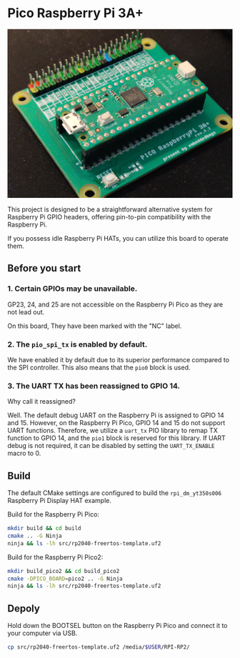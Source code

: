 # Pico Raspberry Pi 3A+

![pico](./assets/pico_raspberrypi_3a_plus.jpg)

This project is designed to be a straightforward alternative system for Raspberry Pi GPIO headers, offering pin-to-pin compatibility with the Raspberry Pi.

If you possess idle Raspberry Pi HATs, you can utilize this board to operate them.

## Before you start

### 1. Certain GPIOs may be unavailable.

GP23, 24, and 25 are not accessible on the Raspberry Pi Pico as they are not lead out.

On this board, They have been marked with the "NC" label.

### 2. The `pio_spi_tx` is enabled by default.

We have enabled it by default due to its superior performance compared to the SPI controller. This also means that the `pio0` block is used.

### 3. The UART TX has been reassigned to GPIO 14.

Why call it reassigned?

Well. The default debug UART on the Raspberry Pi is assigned to GPIO 14 and 15. However, on the Raspberry Pi Pico, GPIO 14 and 15 do not support UART functions. Therefore, we utilize a `uart_tx` PIO library to remap TX function to GPIO 14, and the `pio1` block is reserved for this library. If UART debug is not required, it can be disabled by setting the `UART_TX_ENABLE` macro to 0.

## Build

The default CMake settings are configured to build the `rpi_dm_yt350s006` Raspberry Pi Display HAT example.

Build for the Raspberry Pi Pico:
```bash
mkdir build && cd build
cmake .. -G Ninja
ninja && ls -lh src/rp2040-freertos-template.uf2
```

Build for the Raspberry Pi Pico2:
```bash
mkdir build_pico2 && cd build_pico2
cmake -DPICO_BOARD=pico2 .. -G Ninja
ninja && ls -lh src/rp2040-freertos-template.uf2
```

## Depoly

Hold down the BOOTSEL button on the Raspberry Pi Pico and connect it to your computer via USB.
```bash
cp src/rp2040-freertos-template.uf2 /media/$USER/RPI-RP2/
```